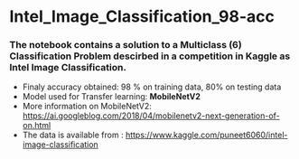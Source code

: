 # Intel_Image_Classification_98-acc

### The notebook contains a solution to a Multiclass (6) Classification Problem descirbed in a competition in Kaggle as Intel Image Classification.

- Finaly accuracy obtained: 98 % on training data, 80% on testing data
- Model used for Transfer learning: **MobileNetV2**
- More information on MobileNetV2: <https://ai.googleblog.com/2018/04/mobilenetv2-next-generation-of-on.html> 
- The data is available from : <https://www.kaggle.com/puneet6060/intel-image-classification>


